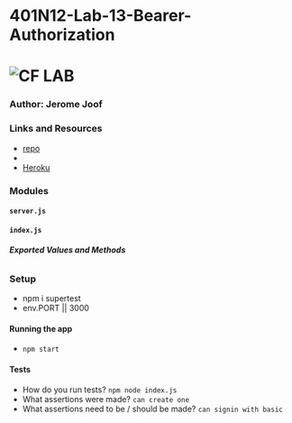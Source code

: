 # 401N12-Lab-13-Bearer-Authorization
![CF](http://i.imgur.com/7v5ASc8.png) LAB
=================================================

### Author: Jerome Joof 

### Links and Resources
* [repo](https://github.com/jjblues86/401N12-Lab-13-Bearer-Authorization)
* 
* [Heroku]()



### Modules
#### `server.js`
#### `index.js`
##### Exported Values and Methods

###### 



### Setup
* npm i supertest
* env.PORT || 3000


#### Running the app
* `npm start`

#### Tests
* How do you run tests?
`npm node index.js`
* What assertions were made?
`can create one`
* What assertions need to be / should be made?
`can signin with basic`